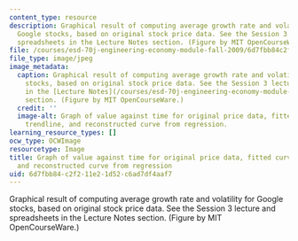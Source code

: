 ```yaml
---
content_type: resource
description: Graphical result of computing average growth rate and volatility for
  Google stocks, based on original stock price data. See the Session 3 lecture and
  spreadsheets in the Lecture Notes section. (Figure by MIT OpenCourseWare.)
file: /courses/esd-70j-engineering-economy-module-fall-2009/6d7fbb84c2f211e21d52c6ad7df4aaf7_esd-70jf09.jpg
file_type: image/jpeg
image_metadata:
  caption: Graphical result of computing average growth rate and volatility for Google
    stocks, based on original stock price data. See the Session 3 lecture and spreadsheets
    in the [Lecture Notes](/courses/esd-70j-engineering-economy-module-fall-2009/pages/lecture-notes)
    section. (Figure by MIT OpenCourseWare.)
  credit: ''
  image-alt: Graph of value against time for original price data, fitted curve from
    trendline, and reconstructed curve from regression.
learning_resource_types: []
ocw_type: OCWImage
resourcetype: Image
title: Graph of value against time for original price data, fitted curve from trendline,
  and reconstructed curve from regression
uid: 6d7fbb84-c2f2-11e2-1d52-c6ad7df4aaf7
---
```

Graphical result of computing average growth rate and volatility for Google stocks, based on original stock price data. See the Session 3 lecture and spreadsheets in the Lecture Notes section. (Figure by MIT OpenCourseWare.)

